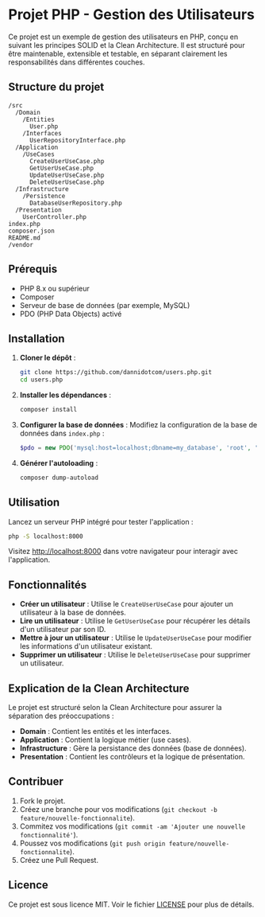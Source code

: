 # Projet PHP - Gestion des Utilisateurs

Ce projet est un exemple de gestion des utilisateurs en PHP, conçu en suivant les principes SOLID et la Clean Architecture. 
Il est structuré pour être maintenable, extensible et testable, en séparant clairement les responsabilités dans différentes couches.

## Structure du projet

```
/src
  /Domain
    /Entities
      User.php
    /Interfaces
      UserRepositoryInterface.php
  /Application
    /UseCases
      CreateUserUseCase.php
      GetUserUseCase.php
      UpdateUserUseCase.php
      DeleteUserUseCase.php
  /Infrastructure
    /Persistence
      DatabaseUserRepository.php
  /Presentation
    UserController.php
index.php
composer.json
README.md
/vendor
```

## Prérequis

- PHP 8.x ou supérieur
- Composer
- Serveur de base de données (par exemple, MySQL)
- PDO (PHP Data Objects) activé

## Installation

1. **Cloner le dépôt** :
   ```bash
   git clone https://github.com/dannidotcom/users.php.git
   cd users.php
   ```

2. **Installer les dépendances** :
   ```bash
   composer install
   ```

3. **Configurer la base de données** :
   Modifiez la configuration de la base de données dans `index.php` :
   ```php
   $pdo = new PDO('mysql:host=localhost;dbname=my_database', 'root', 'password');
   ```

4. **Générer l'autoloading** :
   ```bash
   composer dump-autoload
   ```

## Utilisation

Lancez un serveur PHP intégré pour tester l'application :
```bash
php -S localhost:8000
```

Visitez [http://localhost:8000](http://localhost:8000) dans votre navigateur pour interagir avec l'application.

## Fonctionnalités

- **Créer un utilisateur** : Utilise le `CreateUserUseCase` pour ajouter un utilisateur à la base de données.
- **Lire un utilisateur** : Utilise le `GetUserUseCase` pour récupérer les détails d'un utilisateur par son ID.
- **Mettre à jour un utilisateur** : Utilise le `UpdateUserUseCase` pour modifier les informations d'un utilisateur existant.
- **Supprimer un utilisateur** : Utilise le `DeleteUserUseCase` pour supprimer un utilisateur.

## Explication de la Clean Architecture

Le projet est structuré selon la Clean Architecture pour assurer la séparation des préoccupations :
- **Domain** : Contient les entités et les interfaces.
- **Application** : Contient la logique métier (use cases).
- **Infrastructure** : Gère la persistance des données (base de données).
- **Presentation** : Contient les contrôleurs et la logique de présentation.

## Contribuer

1. Fork le projet.
2. Créez une branche pour vos modifications (`git checkout -b feature/nouvelle-fonctionnalite`).
3. Commitez vos modifications (`git commit -am 'Ajouter une nouvelle fonctionnalité'`).
4. Poussez vos modifications (`git push origin feature/nouvelle-fonctionnalite`).
5. Créez une Pull Request.

## Licence

Ce projet est sous licence MIT. Voir le fichier [LICENSE](LICENSE) pour plus de détails.